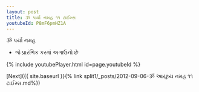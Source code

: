 ```yaml
---
layout: post
title: ૐ પર્યા નમહ ૧૧ ટાઈમ્સ
youtubeId: P8mF6pmHZ1A
---
```

 
 
 ૐ પર્યા નમહ  
 
 -  જે પ્રારંભિક કરતાં અગાઉનો છે 
 
  
 
  
 
 
 
 
 
 


{% include youtubePlayer.html id=page.youtubeId %}
 
[Next]({{ site.baseurl }}{% link  split1/_posts/2012-09-06-ૐ આયુષ્ય નમહ ૧૧ ટાઈમ્સ.md%})
 

